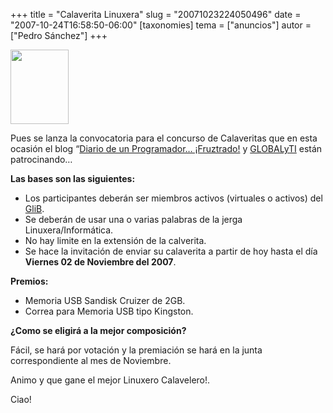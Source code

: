 +++
title = "Calaverita Linuxera"
slug = "20071023224050496"
date = "2007-10-24T16:58:50-06:00"
[taxonomies]
tema = ["anuncios"]
autor = ["Pedro Sánchez"]
+++

<img
src="http://www.glib.org.mx/images/articles/20071023224050496_1.jpg"
width="93" height="119" />

Pues se lanza la convocatoria para el concurso de Calaveritas que en
esta ocasión el blog “[Diario de un Programador…
¡Fruztrado!](http://www.lepedre.com/ "DPF!") y
[GLOBALyTI](http://www.globalyti.com/ "GLOBALyTI") están patrocinando…

**Las bases son las siguientes:**

- Los participantes deberán ser miembros activos (virtuales o activos)
    del [GliB](http://www.glib.org.mx/ "GLiB").
- Se deberán de usar una o varias palabras de la jerga
    Linuxera/Informática.
- No hay limite en la extensión de la calverita.
- Se hace la invitación de enviar su calaverita a partir de hoy hasta
    el día **Viernes 02 de Noviembre del 2007**.

**Premios:**

- Memoria USB Sandisk Cruizer de 2GB.
- Correa para Memoria USB tipo Kingston.

**¿Como se eligirá a la mejor composición?**

Fácil, se hará por votación y la premiación se hará en la junta
correspondiente al mes de Noviembre.

Animo y que gane el mejor Linuxero Calavelero!.

Ciao!

